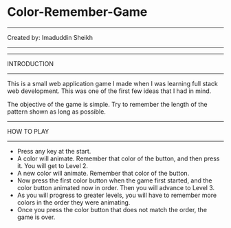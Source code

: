 # Color-Remember-Game
*********************************************************
Created by: Imaduddin Sheikh
*********************************************************

*********************************************************
INTRODUCTION
*********************************************************

This is a small web application game I made when I was
learning full stack web development. This was one of the
first few ideas that I had in mind.

The objective of the game is simple. Try to remember the
length of the pattern shown as long as possible.

*********************************************************
HOW TO PLAY
*********************************************************

- Press any key at the start.
- A color will animate. Remember that color of the button,
and then press it. You will get to Level 2.
- A new color will animate. Remember that color of the
button.
- Now press the first color button when the game first 
started, and the color button animated now in order. Then
you will advance to Level 3.
-  As you will progress to greater levels, you will have to
remember more colors in the order they were animating.
- Once you press the color button that does not match the
order, the game is over.
